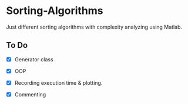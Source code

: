 # Sorting-Algorithms

Just different sorting algorithms with complexity analyzing using Matlab.

## To Do ##

- [X] Generator class
- [X] OOP
- [X] Recording execution time & plotting.
- [X] Commenting
 
          
